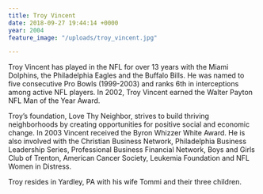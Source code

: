 ```yaml
---
title: Troy Vincent
date: 2018-09-27 19:44:14 +0000
year: 2004
feature_image: "/uploads/troy_vincent.jpg"

---
```

Troy Vincent has played in the NFL for over 13 years with the Miami Dolphins, the Philadelphia Eagles and the Buffalo Bills. He was named to five consecutive Pro Bowls (1999-2003) and ranks 6th in interceptions among active NFL players. In 2002, Troy Vincent earned the Walter Payton NFL Man of the Year Award.

Troy’s foundation, Love Thy Neighbor, strives to build thriving neighborhoods by creating opportunities for positive social and economic change. In 2003 Vincent received the Byron Whizzer White Award. He is also involved with the Christian Business Network, Philadelphia Business Leadership Series, Professional Business Financial Network, Boys and Girls Club of Trenton, American Cancer Society, Leukemia Foundation and NFL Women in Distress.

Troy resides in Yardley, PA with his wife Tommi and their three children.